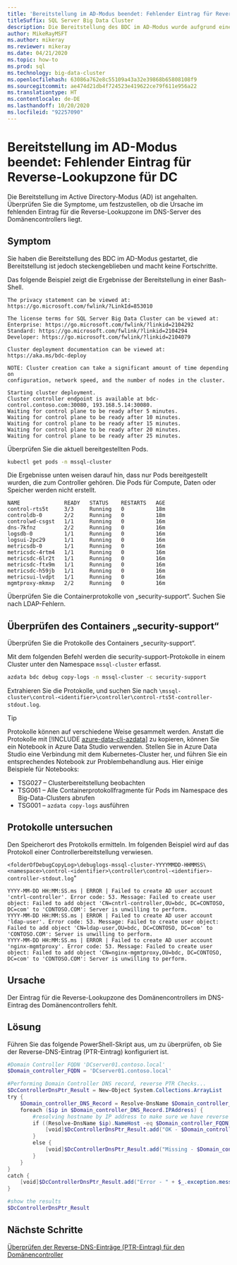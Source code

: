 ```yaml
---
title: 'Bereitstellung im AD-Modus beendet: Fehlender Eintrag für Reverse-Lookupzone für DC'
titleSuffix: SQL Server Big Data Cluster
description: Die Bereitstellung des BDC im AD-Modus wurde aufgrund eines fehlenden Eintrags für die Reverse-Lookupzone für den Domänencontroller im DNS-Server des Domänencontrollers angehalten.
author: MikeRayMSFT
ms.author: mikeray
ms.reviewer: mikeray
ms.date: 04/21/2020
ms.topic: how-to
ms.prod: sql
ms.technology: big-data-cluster
ms.openlocfilehash: 63086a762e8c55109a43a32e39868b65808108f9
ms.sourcegitcommit: ae474d21db4f724523e419622ce79f611e956a22
ms.translationtype: HT
ms.contentlocale: de-DE
ms.lasthandoff: 10/20/2020
ms.locfileid: "92257090"
---
```

# <a name="ad-mode-deployment-stopped---missing-reverse-lookup-zone-entry-for-dc"></a>Bereitstellung im AD-Modus beendet: Fehlender Eintrag für Reverse-Lookupzone für DC

Die Bereitstellung im Active Directory-Modus (AD) ist angehalten. Überprüfen Sie die Symptome, um festzustellen, ob die Ursache im fehlenden Eintrag für die Reverse-Lookupzone im DNS-Server des Domänencontrollers liegt. 

## <a name="symptom"></a>Symptom

Sie haben die Bereitstellung des BDC im AD-Modus gestartet, die Bereitstellung ist jedoch steckengeblieben und macht keine Fortschritte.

Das folgende Beispiel zeigt die Ergebnisse der Bereitstellung in einer Bash-Shell.

```
The privacy statement can be viewed at:
https://go.microsoft.com/fwlink/?LinkId=853010
 
The license terms for SQL Server Big Data Cluster can be viewed at:
Enterprise: https://go.microsoft.com/fwlink/?linkid=2104292
Standard: https://go.microsoft.com/fwlink/?linkid=2104294
Developer: https://go.microsoft.com/fwlink/?linkid=2104079
 
Cluster deployment documentation can be viewed at:
https://aka.ms/bdc-deploy
 
NOTE: Cluster creation can take a significant amount of time depending on
configuration, network speed, and the number of nodes in the cluster.
 
Starting cluster deployment.
Cluster controller endpoint is available at bdc-control.contoso.com:30080, 193.168.5.14:30080.
Waiting for control plane to be ready after 5 minutes.
Waiting for control plane to be ready after 10 minutes.
Waiting for control plane to be ready after 15 minutes.
Waiting for control plane to be ready after 20 minutes.
Waiting for control plane to be ready after 25 minutes.
```

Überprüfen Sie die aktuell bereitgestellten Pods.

```bash
kubectl get pods -n mssql-cluster
```

Die Ergebnisse unten weisen darauf hin, dass nur Pods bereitgestellt wurden, die zum Controller gehören. Die Pods für Compute, Daten oder Speicher werden nicht erstellt.

```
NAME              READY   STATUS    RESTARTS   AGE
control-rts5t     3/3     Running   0          18m
controldb-0       2/2     Running   0          18m
controlwd-csgst   1/1     Running   0          16m
dns-7kfnz         2/2     Running   0          16m
logsdb-0          1/1     Running   0          16m
logsui-2pc29      1/1     Running   0          16m
metricsdb-0       1/1     Running   0          16m
metricsdc-4rtm4   1/1     Running   0          16m
metricsdc-6lr2t   1/1     Running   0          16m
metricsdc-ftx9m   1/1     Running   0          16m
metricsdc-h59jb   1/1     Running   0          16m
metricsui-lvdpt   1/1     Running   0          16m
mgmtproxy-mkmxp   2/2     Running   0          16m
```

Überprüfen Sie die Containerprotokolle von „security-support“. Suchen Sie nach LDAP-Fehlern. 

## <a name="check-security-support-container"></a>Überprüfen des Containers „security-support“ 

Überprüfen Sie die Protokolle des Containers „security-support“.

Mit dem folgenden Befehl werden die security-support-Protokolle in einem Cluster unter den Namespace `mssql-cluster` erfasst.

```bash
azdata bdc debug copy-logs -n mssql-cluster -c security-support
```

Extrahieren Sie die Protokolle, und suchen Sie nach `\mssql-cluster\control-<identifier>\controller\control-rts5t-controller-stdout.log`.

> [!TIP]
> Protokolle können auf verschiedene Weise gesammelt werden. Anstatt die Protokolle mit [!INCLUDE [azure-data-cli-azdata](../includes/azure-data-cli-azdata.md)] zu kopieren, können Sie ein Notebook in Azure Data Studio verwenden.
> Stellen Sie in Azure Data Studio eine Verbindung mit dem Kubernetes-Cluster her, und führen Sie ein entsprechendes Notebook zur Problembehandlung aus. Hier einige Beispiele für Notebooks:
>
> - TSG027 – Clusterbereitstellung beobachten
> - TSG061 – Alle Containerprotokollfragmente für Pods im Namespace des Big-Data-Clusters abrufen
> - TSG001 – `azdata copy-logs` ausführen
>

## <a name="inspect-the-logs"></a>Protokolle untersuchen

Den Speicherort des Protokolls ermitteln. Im folgenden Beispiel wird auf das Protokoll einer Controllerbereitstellung verwiesen. 

`<folderOfDebugCopyLog>\debuglogs-mssql-cluster-YYYYMMDD-HHMMSS\<namespace>\control-<identifier>\controller\control-<identifier>-controller-stdout.log`"

```
YYYY-MM-DD HH:MM:SS.ms | ERROR | Failed to create AD user account 'cntrl-controller'. Error code: 53. Message: Failed to create user object: Failed to add object 'CN=cntrl-controller,OU=bdc, DC=CONTOSO, DC=com' to 'CONTOSO.COM': Server is unwilling to perform. 
YYYY-MM-DD HH:MM:SS.ms | ERROR | Failed to create AD user account 'ldap-user'. Error code: 53. Message: Failed to create user object: Failed to add object 'CN=ldap-user,OU=bdc, DC=CONTOSO, DC=com' to 'CONTOSO.COM': Server is unwilling to perform. 
YYYY-MM-DD HH:MM:SS.ms | ERROR | Failed to create AD user account 'nginx-mgmtproxy'. Error code: 53. Message: Failed to create user object: Failed to add object 'CN=nginx-mgmtproxy,OU=bdc, DC=CONTOSO, DC=com' to 'CONTOSO.COM': Server is unwilling to perform. 
```

## <a name="cause"></a>Ursache

Der Eintrag für die Reverse-Lookupzone des Domänencontrollers im DNS-Eintrag des Domänencontrollers fehlt. 

## <a name="resolution"></a>Lösung

Führen Sie das folgende PowerShell-Skript aus, um zu überprüfen, ob Sie der Reverse-DNS-Eintrag (PTR-Eintrag) konfiguriert ist.

```powershell
#Domain Controller FQDN 'DCserver01.contoso.local'
$Domain_controller_FQDN = 'DCserver01.contoso.local'

#Performing Domain Controller DNS record, reverse PTR Checks...
$DcControllerDnsPtr_Result = New-Object System.Collections.ArrayList
try {
    $Domain_controller_DNS_Record = Resolve-DnsName $Domain_controller_FQDN -Type A -Server $Domain_DNS_IP_address -ErrorAction Stop
    foreach ($ip in $Domain_controller_DNS_Record.IPAddress) {
        #resolving hostname by IP address to make sure we have reverse PTR record 
        if ((Resolve-DnsName $ip).NameHost -eq $Domain_controller_FQDN) {
            [void]$DcControllerDnsPtr_Result.add("OK - $Domain_controller_FQDN has an A record with an IP $ip, Reverse PTR record is in place") 
        }
        else {
            [void]$DcControllerDnsPtr_Result.add("Missing - $Domain_controller_FQDN has an A record with an IP $ip, But no reverse PTR record was found for the host")
        }
    }
}
catch {
    [void]$DcControllerDnsPtr_Result.add("Error - " + $_.exception.message)
}

#show the results 
$DcControllerDnsPtr_Result
```

## <a name="next-steps"></a>Nächste Schritte

[Überprüfen der Reverse-DNS-Einträge (PTR-Eintrag) für den Domänencontroller](active-directory-deploy.md#verify-reverse-dns-entry-for-domain-controller)
